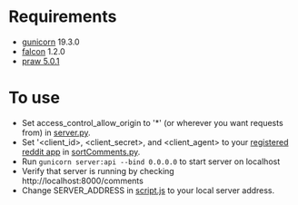 
# Requirements

-  [gunicorn](http://gunicorn.org) 19.3.0
- [falcon](https://falconframework.org/) 1.2.0
- [praw 5.0.1](https://praw.readthedocs.io/en/latest/)

# To use
- Set access_control_allow_origin to '*' (or wherever you want requests from) in [server.py](server.py).
- Set '<client_id>, <client_secret>, and <client_agent> to your [registered reddit app](https://www.reddit.com/prefs/apps/) in [sortComments.py](RedditCommentsSearchPckg/sortComments.py).
-  Run `gunicorn server:api --bind 0.0.0.0` to start server on localhost
-  Verify that server is running by checking http://localhost:8000/comments 
-  Change SERVER_ADDRESS in [script.js](../website/script.js) to your local server address.

